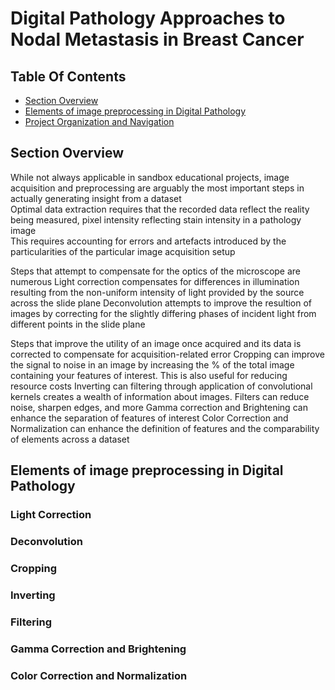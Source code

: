 
# Digital Pathology Approaches to Nodal Metastasis in Breast Cancer

## Table Of Contents
* [Section Overview](#section-overview)
* [Elements of image preprocessing in Digital Pathology](#elements-of-image-preprocessing-in-digital-pathology)
* [Project Organization and Navigation](#project-organization-and-navigation)

## Section Overview
While not always applicable in sandbox educational projects, image acquisition and preprocessing are arguably the most important steps in actually generating insight from a dataset  
Optimal data extraction requires that the recorded data reflect the reality being measured, pixel intensity reflecting stain intensity in a pathology image  
This requires accounting for errors and artefacts introduced by the particularities of the particular image acquisition setup

Steps that attempt to compensate for the optics of the microscope are numerous
Light correction compensates for differences in illumination resulting from the non-uniform intensity of light provided by the source across the slide plane
Deconvolution attempts to improve the resultion of images by correcting for the slightly differing phases of incident light from different points in the slide plane

Steps that improve the utility of an image once acquired and its data is corrected to compensate for acquisition-related error
Cropping can improve the signal to noise in an image by increasing the % of the total image containing your features of interest. This is also useful for reducing resource costs
Inverting can
filtering through application of convolutional kernels creates a wealth of information about images. Filters can reduce noise, sharpen edges, and more
Gamma correction and Brightening can enhance the separation of features of interest
Color Correction and Normalization can enhance the definition of features and the comparability of elements across a dataset

## Elements of image preprocessing in Digital Pathology
### Light Correction
### Deconvolution

### Cropping
### Inverting
### Filtering
### Gamma Correction and Brightening
### Color Correction and Normalization
